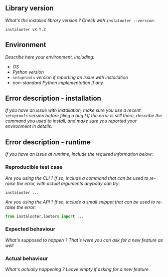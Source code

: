 <!-- Below you'll find a template to create an issue, with information you're
expected to provide to help debugging. Failure to do so will most likely 
end up in your issue being ignored. Let's try being adults here, an issue
named IT DOESN'T WORK without a description is not helping anybody. -->

## Library version

*What's the installed library version ? Check with `instalooter --version`*:

```
instalooter vX.Y.Z
```

## Environment

*Describe here your environment, including:*

* *OS*
* *Python version*
* *`setuptools` version if reporting an issue with installation*
* *non-standard Python implementation if any*


## Error description - installation

*If you have an issue with installation, make sure you use a recent `setuptools` version
before filing a bug ! If the error is still there, describe the command you used to 
install, and make sure you reported your environment in details.*


## Error description - runtime

*If you have an issue at runtime, include the required information below:*

### Reproducible test case

*Are you using the CLI ? If so, include a command that can be used to re-raise the 
error, with actual arguments anybody can try:*

```
instalooter ...
```

*Are you using the API ? If so, include a small snippet that can be used to re-raise the
error:*

```python
from instalooter.looters import ...
```


### Expected behaviour

*What's supposed to happen ? That's were you can ask for a new feature as well*

### Actual behaviour

*What's actually happening ? Leave empty if asking for a new feature*


